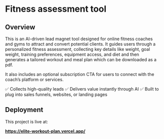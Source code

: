 # Fitness assessment tool


## Overview

This is an AI-driven lead magnet tool designed for online fitness coaches and gyms to attract and convert potential clients. It guides users through a personalized fitness assessment, collecting key details like weight, goal weight, training preferences, equipment access, and diet and then generates a tailored workout and meal plan which can be downloaded as a pdf.

It also includes an optional subscription CTA for users to connect with the coach’s platform or services.

✅ Collects high-quality leads
✅ Delivers value instantly through AI
✅ Built to plug into sales funnels, websites, or landing pages

## Deployment

This project is live at:

**https://elite-workout-plan.vercel.app/**


